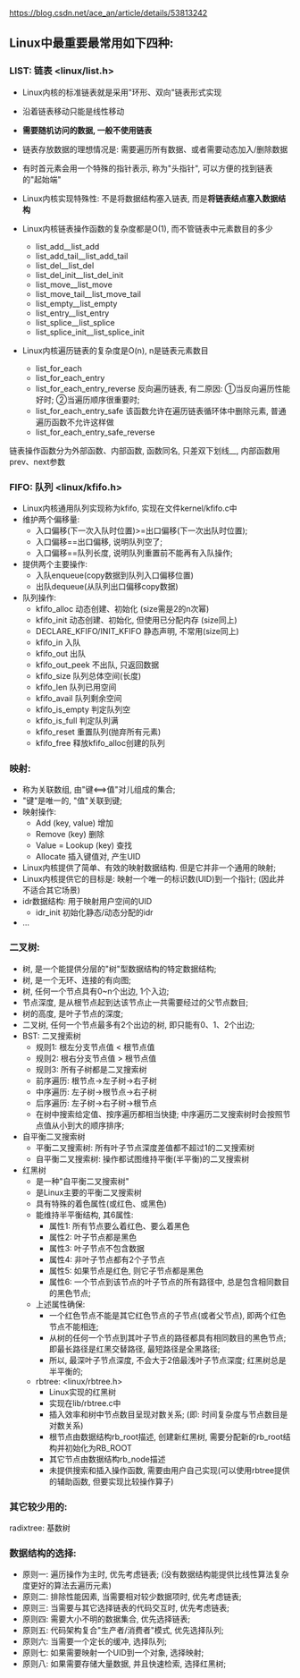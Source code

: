 https://blog.csdn.net/ace_an/article/details/53813242

## Linux中最重要最常用如下四种: 

### LIST: 链表 <linux/list.h>

- Linux内核的标准链表就是采用"环形、双向"链表形式实现
- 沿着链表移动只能是线性移动
- **需要随机访问的数据, 一般不使用链表**
- 链表存放数据的理想情况是: 需要遍历所有数据、或者需要动态加入/删除数据
- 有时首元素会用一个特殊的指针表示, 称为"头指针", 可以方便的找到链表的"起始端"
- Linux内核实现特殊性: 不是将数据结构塞入链表, 而是**将链表结点塞入数据结构**
- Linux内核链表操作函数的复杂度都是O(1), 而不管链表中元素数目的多少

    - list\_add\_\_list\_add
    - list\_add\_tail\_\_list\_add\_tail
    - list\_del\_\_list\_del
    - list\_del\_init\_\_list\_del\_init
    - list\_move\_\_list\_move
    - list\_move\_tail\_\_list\_move\_tail
    - list\_empty\_\_list\_empty
    - list\_entry\_\_list\_entry
    - list\_splice\_\_list\_splice
    - list\_splice\_init\_\_list\_splice\_init

- Linux内核遍历链表的复杂度是O(n), n是链表元素数目

    - list\_for\_each
    - list\_for\_each\_entry
    - list\_for\_each\_entry\_reverse 反向遍历链表, 有二原因: ①当反向遍历性能好时; ②当遍历顺序很重要时; 
    - list\_for\_each\_entry\_safe 该函数允许在遍历链表循环体中删除元素, 普通遍历函数不允许这样做
    - list\_for\_each\_entry\_safe\_reverse

链表操作函数分为外部函数、内部函数, 函数同名, 只差双下划线\_\_, 内部函数用prev、next参数

### FIFO: 队列 <linux/kfifo.h>

- Linux内核通用队列实现称为kfifo, 实现在文件kernel/kfifo.c中
- 维护两个偏移量: 
    - 入口偏移(下一次入队时位置)>=出口偏移(下一次出队时位置); 
    - 入口偏移==出口偏移, 说明队列空了; 
    - 入口偏移==队列长度, 说明队列重置前不能再有入队操作; 
- 提供两个主要操作: 
    - 入队enqueue(copy数据到队列入口偏移位置)
    - 出队dequeue(从队列出口偏移copy数据)
- 队列操作: 
    - kfifo\_alloc 动态创建、初始化 (size需是2的n次幂)
    - kfifo\_init 动态创建、初始化, 但使用已分配内存 (size同上)
    - DECLARE\_KFIFO/INIT\_KFIFO 静态声明, 不常用(size同上)
    - kfifo\_in   入队
    - kfifo\_out   出队
    - kfifo\_out\_peek   不出队, 只返回数据
    - kfifo\_size   队列总体空间(长度)
    - kfifo\_len   队列已用空间
    - kfifo\_avail   队列剩余空间
    - kfifo\_is\_empty   判定队列空
    - kfifo\_is\_full   判定队列满
    - kfifo\_reset   重置队列(抛弃所有元素)
    - kfifo\_free   释放kfifo\_alloc创建的队列

### 映射: 

- 称为关联数组, 由"键<==>值"对儿组成的集合;  
- "键"是唯一的, "值"关联到键; 
- 映射操作: 
    - Add (key, value)   增加
    - Remove (key)   删除
    - Value = Lookup (key)   查找
    - Allocate   插入键值对, 产生UID
- Linux内核提供了简单、有效的映射数据结构. 但是它并非一个通用的映射; 
- Linux内核提供它的目标是: 映射一个唯一的标识数(UID)到一个指针;  (因此并不适合其它场景)
- idr数据结构: 用于映射用户空间的UID
    - idr_init   初始化静态/动态分配的idr
- ...

### 二叉树: 
- 树, 是一个能提供分层的"树"型数据结构的特定数据结构; 
- 树, 是一个无环、连接的有向图; 
- 树, 任何一个节点具有0~n个出边, 1个入边; 
- 节点深度, 是从根节点起到达该节点止一共需要经过的父节点数目; 
- 树的高度, 是叶子节点的深度; 
- 二叉树, 任何一个节点最多有2个出边的树, 即只能有0、1、2个出边; 
- BST: 二叉搜索树
    - 规则1: 根左分支节点值 < 根节点值
    - 规则2: 根右分支节点值 > 根节点值
    - 规则3: 所有子树都是二叉搜索树
    - 前序遍历: 根节点->左子树->右子树
    - 中序遍历: 左子树->根节点->右子树
    - 后序遍历: 左子树->右子树->根节点
    - 在树中搜索给定值、按序遍历都相当快捷; 中序遍历二叉搜索树时会按照节点值从小到大的顺序排序; 
- 自平衡二叉搜索树
    - 平衡二叉搜索树: 所有叶子节点深度差值都不超过1的二叉搜索树
    - 自平衡二叉搜索树: 操作都试图维持平衡(半平衡)的二叉搜索树
- 红黑树
    - 是一种"自平衡二叉搜索树"
    - 是Linux主要的平衡二叉搜索树
    - 具有特殊的着色属性(或红色、或黑色)
    - 能维持半平衡结构, 其6属性: 
        - 属性1: 所有节点要么着红色、要么着黑色
        - 属性2: 叶子节点都是黑色
        - 属性3: 叶子节点不包含数据
        - 属性4: 非叶子节点都有2个子节点
        - 属性5: 如果节点是红色, 则它子节点都是黑色
        - 属性6: 一个节点到该节点的叶子节点的所有路径中, 总是包含相同数目的黑色节点; 
    - 上述属性确保: 
        - 一个红色节点不能是其它红色节点的子节点(或者父节点), 即两个红色节点不能相连; 
        - 从树的任何一个节点到其叶子节点的路径都具有相同数目的黑色节点; 即最长路径是红黑交替路径, 最短路径是全黑路径; 
        - 所以, 最深叶子节点深度, 不会大于2倍最浅叶子节点深度;  红黑树总是半平衡的; 
    - rbtree:  <linux/rbtree.h>
        - Linux实现的红黑树
        - 实现在lib/rbtree.c中
        - 插入效率和树中节点数目呈现对数关系; (即: 时间复杂度与节点数目是对数关系)
        - 根节点由数据结构rb\_root描述, 创建新红黑树, 需要分配新的rb\_root结构并初始化为RB\_ROOT
        - 其它节点由数据结构rb\_node描述
        - 未提供搜索和插入操作函数, 需要由用户自己实现(可以使用rbtree提供的辅助函数, 但要实现比较操作算子)

### 其它较少用的: 

radixtree: 基数树

### 数据结构的选择: 

- 原则一: 遍历操作为主时, 优先考虑链表; (没有数据结构能提供比线性算法复杂度更好的算法去遍历元素)
- 原则二: 排除性能因素, 当需要相对较少数据项时, 优先考虑链表; 
- 原则三: 当需要与其它选择链表的代码交互时, 优先考虑链表; 
- 原则四: 需要大小不明的数据集合, 优先选择链表; 
- 原则五: 代码架构复合"生产者/消费者"模式, 优先选择队列; 
- 原则六: 当需要一个定长的缓冲, 选择队列; 
- 原则七: 如果需要映射一个UID到一个对象, 选择映射; 
- 原则八: 如果需要存储大量数据, 并且快速检索, 选择红黑树; 